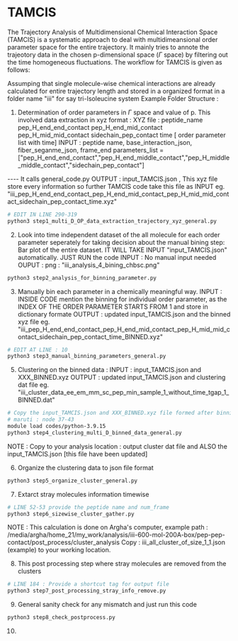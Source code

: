 # TAMCIS
The Trajectory Analysis of Multidimensional Chemical Interaction Space (TAMCIS) is a systematic approach to deal with multidimeansional order parameter space
for the entire trajectory. It mainly tries to annote the trajeotory data in the chosen p-dimensional space ($\Gamma$ space) by filtering out the time homogeneous fluctuations.
The workflow for TAMCIS is given as follows:

 Assumping that single molecule-wise chemical interactions are already calculated for entire trajectory length and stored in a organized format in a folder name "iii" for say tri-Isoleucine system
   Example Folder Structure :
   
1. Determination of order parameters in $\Gamma$ space and value of p.  This involved data extraction in xyz format :
 XYZ file : peptide_name pep_H_end_end_contact pep_H_end_mid_contact pep_H_mid_mid_contact sidechain_pep_contact time [ order parameter list with time]
INPUT : peptide name, base_interaction_json, fiber_seganme_json, frame_end
        parameters_list = ["pep_H_end_end_contact","pep_H_end_middle_contact","pep_H_middle_middle_contact","sidechain_pep_contact"]

 ---- It calls general_code.py
OUTPUT : input_TAMCIS.json , This xyz file store every information so further TAMCIS code take this file as INPUT eg. "iii_pep_H_end_end_contact_pep_H_end_mid_contact_pep_H_mid_mid_contact_sidechain_pep_contact_time.xyz"
```bash
# EDIT IN LINE 290-319
python3 step1_multi_D_OP_data_extraction_trajectory_xyz_general.py
```

2. Look into time independent dataset of the all molecule for each order parameter seperately for taking decision about the manual bining step:
   Bar plot of the entire dataset. IT WILL TAKE INPUT "input_TAMCIS.json" automatically. JUST RUN the code
 INPUT : No manual input needed
 OUPUT : png : "iii_analysis_4_bining_chbsc.png"
```bash
python3 step2_analysis_for_binning_parameter.py
```

3. Manually bin each parameter in a chemically meaningful way.
   INPUT : INSIDE CODE mention the binning for individual order parameter, as the INDEX OF THE ORDER PARAMETER STARTS FROM 1 and store in dictionary formate
   OUTPUT : updated input_TAMCIS.json and  the binned xyz file eg. "iii_pep_H_end_end_contact_pep_H_end_mid_contact_pep_H_mid_mid_contact_sidechain_pep_contact_time_BINNED.xyz"
```bash
# EDIT AT LINE : 10 
python3 step3_manual_binning_parameters_general.py
```  
5. Clustering on the binned data :
   INPUT : input_TAMCIS.json and XXX_BINNED.xyz
   OUTPUT : updated input_TAMCIS.json and clustering dat file eg. "iii_cluster_data_ee_em_mm_sc_pep_min_sample_1_without_time_tgap_1_BINNED.dat"
```bash
# Copy the input_TAMCIS.json and XXX_BINNED.xyz file formed after binning : to the location where clustering script is executed [High Memory Computation]
# maruti : node 37-43
module load codes/python-3.9.15
python3 step4_clustering_multi_D_binned_data_general.py
```
NOTE : Copy to your analysis location : output cluster dat file and ALSO the input_TAMCIS.json [this file have been updated]

6. Organize the clustering data  to json file format
```bash
python3 step5_organize_cluster_general.py
```
7. Extarct stray molecules information timewise
```bash
# LINE 52-53 provide the peptide name and num_frame
python3 step6_sizewise_cluster_gather.py
```
NOTE : This calculation is done on Argha's computer, example path : /media/argha/home_21/my_work/analysis/iii-600-mol-200A-box/pep-pep-contact/post_process/cluster_analysis
Copy : iii_all_cluster_of_size_1_1.json (example) to your working location.


8. This post processing step where stray molecules are removed from the clusters
```bash
# LINE 184 : Provide a shortcut tag for output file  
python3 step7_post_processing_stray_info_remove.py
```

9. General sanity check for any mismatch and just run this code 
```bash
python3 step8_check_postprocess.py
```
10. 
